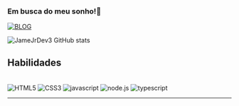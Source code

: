 
### Em busca do meu sonho!💭
[![BLOG](https://img.shields.io/badge/LinkedIn-0077B5?style=for-the-badge&logo=linkedin&logoColor=white)](https://github.com/JamesJrDev3)

![JameJrDev3 GitHub stats](https://github-readme-stats.vercel.app/api?username=JamesJrDev3&show_icons=true&theme=ocean_dark)


## Habilidades
<div style="display: inline_block"><br/>
    <img align="center" alt="HTML5" src="https://img.shields.io/badge/HTML5-E34F26?style=for-the-badge&logo=html5&logoColor=white">
    </img>
    <img align="center" alt="CSS3" src="https://img.shields.io/badge/CSS3-1572B6?style=for-the-badge&logo=css3&logoColor=white">
    </img>
    <img align="center" alt="javascript" src="https://img.shields.io/badge/JavaScript-323330?style=for-the-badge&logo=javascript&logoColor=F7DF1E">
    </img>
    <img align="center" alt="node.js" src="https://img.shields.io/badge/Node.js-43853D?style=for-the-badge&logo=node.js&logoColor=white">
    </img>
    <img align="center" alt="typescript" src="https://img.shields.io/badge/TypeScript-007ACC?style=for-the-badge&logo=typescript&logoColor=white">
    </img>
</div>
<hr>
